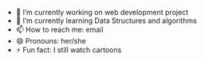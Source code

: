 - 🔭 I’m currently working on web development project
- 🌱 I’m currently learning Data Structures and algorithms 
- 📫 How to reach me: email
- 😄 Pronouns: her/she
- ⚡ Fun fact: I still watch cartoons

